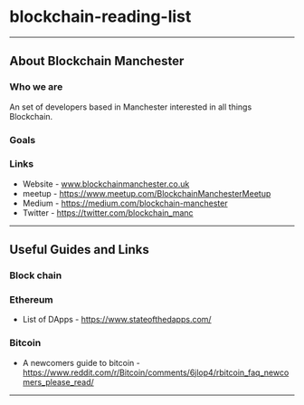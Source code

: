 # blockchain-reading-list

--------

## About Blockchain Manchester

### Who we are

An set of developers based in Manchester interested in all things Blockchain. 

### Goals



### Links

* Website - www.blockchainmanchester.co.uk
* meetup - https://www.meetup.com/BlockchainManchesterMeetup
* Medium - https://medium.com/blockchain-manchester
* Twitter - https://twitter.com/blockchain_manc

--------

## Useful Guides and Links

### Block chain


### Ethereum

* List of DApps - https://www.stateofthedapps.com/

### Bitcoin

* A newcomers guide to bitcoin - https://www.reddit.com/r/Bitcoin/comments/6jlop4/rbitcoin_faq_newcomers_please_read/

--------
